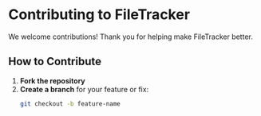 # Contributing to FileTracker

We welcome contributions! Thank you for helping make FileTracker better.  

## How to Contribute

1. **Fork the repository**  
2. **Create a branch** for your feature or fix:  
   ```bash
   git checkout -b feature-name

